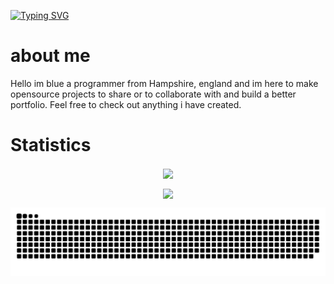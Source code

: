 <!---
![github-header-image(2)](https://github.com/bluethefoxofficial/bluethefoxofficial/assets/47904806/43574648-c27b-4bf0-b320-4b7a84e85996)
-->

<a href="https://git.io/typing-svg"><img src="https://readme-typing-svg.herokuapp.com?font=Sixtyfour&size=19&pause=1000&color=0011F7&center=true&width=435&lines=I'M+BLUETHEFOX;PROGRAMMER%2C+OWNER%2C+ETC" alt="Typing SVG" /></a>

# about me
Hello im blue a programmer from Hampshire, england and im here to make opensource projects to share or to collaborate with and build a better portfolio.
Feel free to check out anything i have created.


# Statistics 
<p align="center">

<img align="center" src="https://github-readme-stats.vercel.app/api?username=bluethefoxofficial&show_icons=true&theme=tokyonight" />

<div></div>
<p align="center">
<img align="center" src="https://github-readme-stats.vercel.app/api/top-langs/?username=bluethefoxofficial&langs_count=10&theme=tokyonight" />
</p>
</p>

<img align="center" src="https://raw.githubusercontent.com/platane/snk/output/github-contribution-grid-snake-dark.svg" />
<br clear="center"/>

